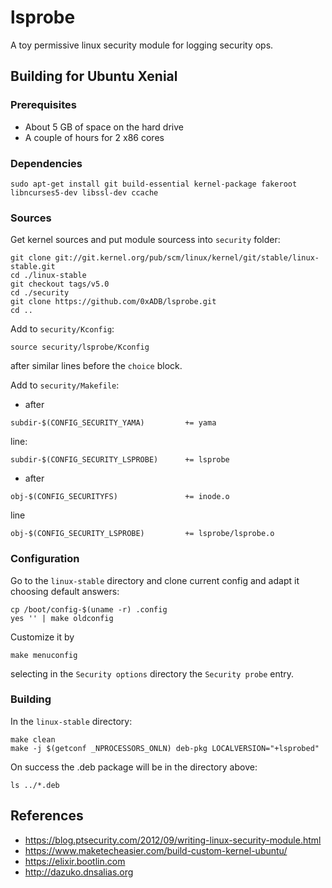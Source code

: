 # lsprobe

A toy permissive linux security module for logging security ops.

## Building for Ubuntu Xenial

### Prerequisites

- About 5 GB of space on the hard drive
- A couple of hours for 2 x86 cores

### Dependencies

```
sudo apt-get install git build-essential kernel-package fakeroot libncurses5-dev libssl-dev ccache
```

### Sources

Get kernel sources and put module sourcess into `security` folder:
```
git clone git://git.kernel.org/pub/scm/linux/kernel/git/stable/linux-stable.git
cd ./linux-stable
git checkout tags/v5.0
cd ./security
git clone https://github.com/0xADB/lsprobe.git
cd ..
```
Add to `security/Kconfig`:
```
source security/lsprobe/Kconfig
```
after similar lines before the `choice` block.

Add to `security/Makefile`:
- after
```
subdir-$(CONFIG_SECURITY_YAMA)         += yama
```
line:
```
subdir-$(CONFIG_SECURITY_LSPROBE)      += lsprobe
```
- after
```
obj-$(CONFIG_SECURITYFS)               += inode.o
```
line
```
obj-$(CONFIG_SECURITY_LSPROBE)         += lsprobe/lsprobe.o
```

### Configuration

Go to the `linux-stable` directory and clone current config and adapt it choosing default answers:
```
cp /boot/config-$(uname -r) .config
yes '' | make oldconfig
```
Customize it by
```
make menuconfig
```
selecting in the `Security options` directory the `Security probe` entry.

### Building

In the `linux-stable` directory:
```
make clean
make -j $(getconf _NPROCESSORS_ONLN) deb-pkg LOCALVERSION="+lsprobed"
```
On success the .deb package will be in the directory above:
```
ls ../*.deb
```

## References

- https://blog.ptsecurity.com/2012/09/writing-linux-security-module.html
- https://www.maketecheasier.com/build-custom-kernel-ubuntu/
- https://elixir.bootlin.com
- http://dazuko.dnsalias.org

